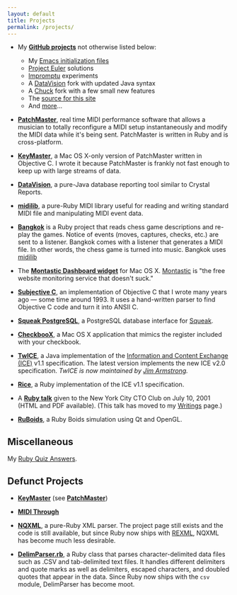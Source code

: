 ```yaml
---
layout: default
title: Projects
permalink: /projects/
---
```


- My [**GitHub projects**](http://github.com/jimm) not otherwise listed
  below:
  - My [Emacs initialization files](http://github.com/jimm/elisp)
  - [Project Euler](http://github.com/jimm/euler) solutions
  - [Impromptu](http://github.com/jimm/elisp) experiments
  - A [DataVision](http://github.com/jimm/DataVision) fork
    with updated Java syntax
  - A [Chuck](http://github.com/jimm/chuck) fork with a few
    small new features
  - The [source for this site](http://github.com/jimm/www-jimmenard-com)
  - And [more](http://github.com/jimm)...

- [**PatchMaster**](http://github.com/jimm/patchmaster), real time MIDI
  performance software that allows a musician to totally reconfigure a MIDI
  setup instantaneously and modify the MIDI data while it's being sent.
  PatchMaster is written in Ruby and is cross-platform.

- [**KeyMaster**](http://github.com/jimm/keymaster), a Mac OS X-only version
  of PatchMaster written in Objective C. I wrote it because PatchMaster is
  frankly not fast enough to keep up with large streams of data.

- [**DataVision**](http://datavision.sourceforge.net/), a pure-Java database
  reporting tool similar to Crystal Reports.

- [**midilib**](http://midilib.rubyforge.org/), a pure-Ruby MIDI library
  useful for reading and writing standard MIDI file and manipulating MIDI
  event data.

- [**Bangkok**](http://bangkok.rubyforge.org/) is a Ruby project that reads
  chess game descriptions and re-play the games. Notice of events (moves,
  captures, checks, etc.) are sent to a listener. Bangkok comes with a
  listener that generates a MIDI file. In other words, the chess game is
  turned into music. Bangkok uses [midilib](http://midilib.rubyforge.org/)

- The
  [**Montastic Dashboard widget**](montastic_dashboard/index.html)
  for Mac OS X. [Montastic](http://www.montastic.com/) is "the free website
  monitoring service that doesn't suck."

- [**Subjective C**](https://github.com/jimm/subjective_c), an
  implementation of Objective C that I wrote many years ago — some time
  around 1993. It uses a hand-written parser to find Objective C code and
  turn it into ANSII C.

- [**Squeak PostgreSQL**](squeak_postgresql/index.html), a
  PostgreSQL database interface for [Squeak](http://www.squeak.org).

- [**CheckbooX**](CheckbooX/), a Mac OS X application that mimics the
  register included with your checkbook.

- [**TwICE**](http://twice.sourceforge.net/), a Java implementation of the
  [Information and Content Exchange (ICE)](http://www.w3.org/TR/NOTE-ice)
  v1.1 specification. The latest version implements the new ICE v2.0
  specification. _TwICE is now maintained by
  [Jim Armstrong](mailto:j_armstrong@users.sourceforge.net)._

- [**Rice**](http://rice.sourceforge.net/), a Ruby implementation of the ICE
  v1.1 specification.

- A [**Ruby talk**](writing/rubytalk/index.html) given to the New York City
  CTO Club on July 10, 2001 (HTML and PDF available). (This talk has moved
  to my [Writings](writing.html) page.)

- [**RuBoids**](ruboids/index.html), a Ruby Boids simulation using Qt and
  OpenGL.

## Miscellaneous

My [Ruby Quiz Answers](/rubyquiz/).

## Defunct Projects

- [**KeyMaster**](keymaster/index.html) (see
  [**PatchMaster**](http://github.com/jimm/patchmaster))

- [**MIDI Through**](MIDI_Through.html)

- [**NQXML**](http://nqxml.sourceforge.net/), a pure-Ruby XML parser. The
  project page still exists and the code is still available, but since Ruby
  now ships with [REXML](http://www.germane-software.com/software/rexml/),
  NQXML has become much less desirable.

- [**DelimParser.rb**](DelimParser.rb), a Ruby class that parses
  character-delimited data files such as .CSV and tab-delimited text files.
  It handles different delimiters and quote marks as well as delimiters,
  escaped characters, and doubled quotes that appear in the data. Since Ruby
  now ships with the `csv` module, DelimParser has become moot.
